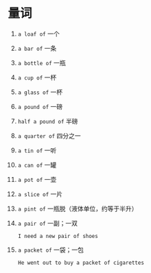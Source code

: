 # 量词

1. `a loaf of` 一个

2. `a bar of` 一条

3. `a bottle of` 一瓶

4. `a cup of` 一杯

5. `a glass of` 一杯

6. `a pound of` 一磅

7. `half a pound of` 半磅

8. `a quarter of` 四分之一

9. `a tin of` 一听

10. `a can of` 一罐

11. `a pot of` 一壶

12. `a slice of` 一片

13. `a pint of` 一瓶脱（液体单位，约等于半升）

14. `a pair of` 一副；一双

    ```
    I need a new pair of shoes

    ```

15. `a packet of` 一袋；一包

    ```
    He went out to buy a packet of cigarettes
    ```

